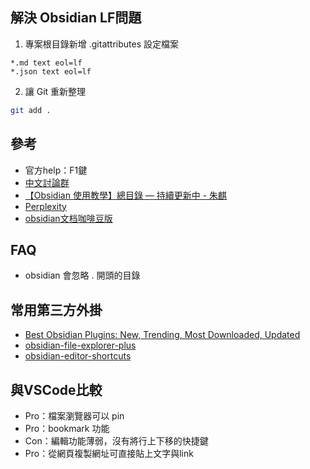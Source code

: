 ## 解決 Obsidian LF問題
 
1. 專案根目錄新增 .gitattributes 設定檔案
```.gitattributes
*.md text eol=lf
*.json text eol=lf
```
2. 讓 Git 重新整理
```Bash
git add .
```

## 參考
- 官方help：F1鍵
- [中文討論群](https://forum-zh.obsidian.md/)
- [【Obsidian 使用教學】總目錄 — 持續更新中 - 朱麒](https://medium.com/pm%E7%9A%84%E7%94%9F%E7%94%A2%E5%8A%9B%E5%B7%A5%E5%85%B7%E7%AE%B1/obsidian-%E4%BD%BF%E7%94%A8%E6%95%99%E5%AD%B8-%E7%B8%BD%E7%9B%AE%E9%8C%84-%E6%8C%81%E7%BA%8C%E6%9B%B4%E6%96%B0%E4%B8%AD-2d23dce3ef02)
- [Perplexity](https://www.perplexity.ai/search/wo-mu-qian-zheng-zai-xue-xi-ob-SioNq._kTuCBSEn8.TPAAA#0)
- [obsidian文档咖啡豆版](https://obsidian.vip/zh/)
## FAQ
- obsidian 會忽略 . 開頭的目錄
## 常用第三方外掛
- [Best Obsidian Plugins: New, Trending, Most Downloaded, Updated](https://www.obsidianstats.com/)
- [obsidian-file-explorer-plus](https://github.com/kelszo/obsidian-file-explorer-plus)
- [obsidian-editor-shortcuts](https://github.com/timhor/obsidian-editor-shortcuts)
## 與VSCode比較
- Pro：檔案瀏覽器可以 pin
- Pro：bookmark 功能
- Con：編輯功能薄弱，沒有將行上下移的快捷鍵
- Pro：從網頁複製網址可直接貼上文字與link